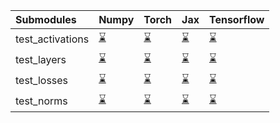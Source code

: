 | Submodules       | Numpy                                                                                                                           | Torch                                                                                                                           | Jax                                                                                                                             | Tensorflow                                                                                                                      |
|:-----------------|:--------------------------------------------------------------------------------------------------------------------------------|:--------------------------------------------------------------------------------------------------------------------------------|:--------------------------------------------------------------------------------------------------------------------------------|:--------------------------------------------------------------------------------------------------------------------------------|
| test_activations | <a href="https://github.com/unifyai/ivy/runs/7954421377?check_suite_focus=true" rel="noopener noreferrer" target="_blank">⌛</a> | <a href="https://github.com/unifyai/ivy/runs/7954422013?check_suite_focus=true" rel="noopener noreferrer" target="_blank">⌛</a> | <a href="https://github.com/unifyai/ivy/runs/7954422705?check_suite_focus=true" rel="noopener noreferrer" target="_blank">⌛</a> | <a href="https://github.com/unifyai/ivy/runs/7954423380?check_suite_focus=true" rel="noopener noreferrer" target="_blank">⌛</a> |
| test_layers      | <a href="https://github.com/unifyai/ivy/runs/7954421544?check_suite_focus=true" rel="noopener noreferrer" target="_blank">⌛</a> | <a href="https://github.com/unifyai/ivy/runs/7954422182?check_suite_focus=true" rel="noopener noreferrer" target="_blank">⌛</a> | <a href="https://github.com/unifyai/ivy/runs/7954422876?check_suite_focus=true" rel="noopener noreferrer" target="_blank">⌛</a> | <a href="https://github.com/unifyai/ivy/runs/7954423555?check_suite_focus=true" rel="noopener noreferrer" target="_blank">⌛</a> |
| test_losses      | <a href="https://github.com/unifyai/ivy/runs/7954421728?check_suite_focus=true" rel="noopener noreferrer" target="_blank">⌛</a> | <a href="https://github.com/unifyai/ivy/runs/7954422369?check_suite_focus=true" rel="noopener noreferrer" target="_blank">⌛</a> | <a href="https://github.com/unifyai/ivy/runs/7954423090?check_suite_focus=true" rel="noopener noreferrer" target="_blank">⌛</a> | <a href="https://github.com/unifyai/ivy/runs/7954423786?check_suite_focus=true" rel="noopener noreferrer" target="_blank">⌛</a> |
| test_norms       | <a href="https://github.com/unifyai/ivy/runs/7954421871?check_suite_focus=true" rel="noopener noreferrer" target="_blank">⌛</a> | <a href="https://github.com/unifyai/ivy/runs/7954422547?check_suite_focus=true" rel="noopener noreferrer" target="_blank">⌛</a> | <a href="https://github.com/unifyai/ivy/runs/7954423224?check_suite_focus=true" rel="noopener noreferrer" target="_blank">⌛</a> | <a href="https://github.com/unifyai/ivy/runs/7954423932?check_suite_focus=true" rel="noopener noreferrer" target="_blank">⌛</a> |